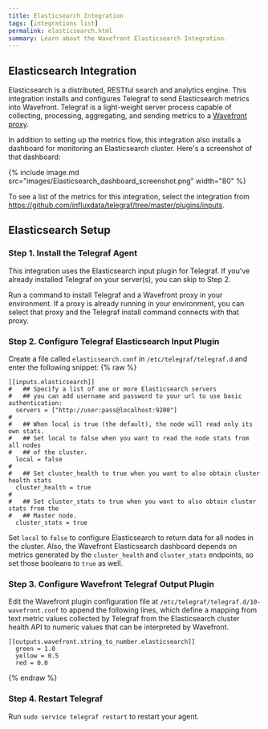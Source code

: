 ```yaml
---
title: Elasticsearch Integration
tags: [integrations list]
permalink: elasticsearch.html
summary: Learn about the Wavefront Elasticsearch Integration.
---
```

## Elasticsearch Integration

Elasticsearch is a distributed, RESTful search and analytics engine. This integration installs and configures Telegraf to send Elasticsearch metrics into Wavefront. Telegraf is a light-weight server process capable of collecting, processing, aggregating, and sending metrics to a [Wavefront proxy](https://docs.wavefront.com/proxies.html).

In addition to setting up the metrics flow, this integration also installs a dashboard for monitoring an Elasticsearch cluster.  Here's a screenshot of that dashboard:

{% include image.md src="images/Elasticsearch_dashboard_screenshot.png" width="80" %}


To see a list of the metrics for this integration, select the integration from <https://github.com/influxdata/telegraf/tree/master/plugins/inputs>.
## Elasticsearch Setup



### Step 1. Install the Telegraf Agent

This integration uses the Elasticsearch input plugin for Telegraf. If you've already installed Telegraf on your server(s), you can skip to Step 2.

Run a command to install Telegraf and a Wavefront proxy in your environment. If a proxy is already running in your environment, you can select that proxy and the Telegraf install command connects with that proxy.

### Step 2. Configure Telegraf Elasticsearch Input Plugin

Create a file called `elasticsearch.conf` in `/etc/telegraf/telegraf.d` and enter the following snippet:
{% raw %}
```
[[inputs.elasticsearch]]
#   ## Specify a list of one or more Elasticsearch servers
#   ## you can add username and password to your url to use basic authentication:
  servers = ["http://user:pass@localhost:9200"]
#
#   ## When local is true (the default), the node will read only its own stats.
#   ## Set local to false when you want to read the node stats from all nodes
#   ## of the cluster.
  local = false
#
#   ## Set cluster_health to true when you want to also obtain cluster health stats
  cluster_health = true
#
#   ## Set cluster_stats to true when you want to also obtain cluster stats from the
#   ## Master node.
  cluster_stats = true
```
Set `local` to `false` to configure Elasticsearch to return data for all nodes in the cluster.  Also, the 
Wavefront Elasticsearch dashboard depends on metrics generated by the `cluster_health` and `cluster_stats` endpoints,
so set those booleans to `true` as well.

### Step 3. Configure Wavefront Telegraf Output Plugin
 
Edit the Wavefront plugin configuration file at `/etc/telegraf/telegraf.d/10-wavefront.conf` to append the following 
lines, which define a mapping from text metric values collected by Telegraf from the Elasticsearch cluster health API 
to numeric values that can be interpreted by Wavefront.

```
[[outputs.wavefront.string_to_number.elasticsearch]]
  green = 1.0
  yellow = 0.5
  red = 0.0
```
{% endraw %}

### Step 4. Restart Telegraf

Run `sudo service telegraf restart` to restart your agent.
